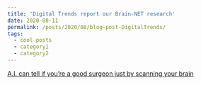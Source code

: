 ```yaml
---
title: 'Digital Trends report our Brain-NET research'
date: 2020-08-11
permalink: /posts/2020/08/blog-post-DigitalTrends/
tags:
  - cool posts
  - category1
  - category2
---
```


[A.I. can tell if you’re a good surgeon just by scanning your brain](https://www.digitaltrends.com/news/ai-brain-scan-surgery/)

